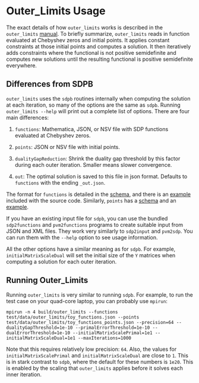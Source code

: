 # Outer_Limits Usage

The exact details of how `outer_limits` works is described in the
`outer_limits` [manual](Outer_Limits/Outer_Limits.pdf). To briefly summarize,
`outer_limits` reads in function evaluated at Chebyshev zeros and
initial points.  It applies constant constraints at those initial
points and computes a solution.  It then iteratively adds constraints
where the functional is not positive semidefinite and computes new
solutions until the resulting functional is positive semidefinite
everywhere.

## Differences from SDPB

`outer_limits` uses the `sdpb` routines internally when computing the
solution at each iteration, so many of the options are the same as
`sdpb`.  Running `outer_limits --help` will print out a complete list
of options.  There are four main differences:

1. `functions`: Mathematica, JSON, or NSV file with SDP functions evaluated
   at Chebyshev zeros.

2. `points`: JSON or NSV file with initial points.

3. `dualityGapReduction`: Shrink the duality gap threshold by this
   factor during each outer iteration.  Smaller means slower
   convergence.

4. `out`: The optimal solution is saved to this file in json
    format. Defaults to `functions` with the ending `_out.json`.

The format for `functions` is detailed in the
[schema](json_schema/functions_schema.json), and there is an
[example](../test/data/outer_limits/toy_functions.json) included with the source code.
Similarly, `points` has a [schema](json_schema/points_schema.json) and an
[example](../test/data/outer_limits/toy_functions_points.json).

If you have an existing input file for `sdpb`, you can use the bundled
`sdp2functions` and `pvm2functions` programs to create suitable input
from JSON and XML files.  They work very similarly to `sdp2input` and
`pvm2sdp`.  You can run them with the `--help` option to see usage
information.

All the other options have a similar meaning as for `sdpb`. For
example, `initialMatrixScaleDual` will set the initial size of the `Y`
matrices when computing a solution for each outer iteration.

## Running Outer_Limits

Running `outer_limits` is very similar to running `sdpb`.  For
example, to run the test case on your quad-core laptop, you can
probably use `mpirun`:

    mpirun -n 4 build/outer_limits --functions test/data/outer_limits/toy_functions.json --points test/data/outer_limits/toy_functions_points.json --precision=64 --dualityGapThreshold=1e-10 --primalErrorThreshold=1e-10 --dualErrorThreshold=1e-10 --initialMatrixScalePrimal=1e1 --initialMatrixScaleDual=1e1 --maxIterations=1000

Note that this requires relatively low precision: `64`.  Also, the
values for `initialMatrixScalePrimal` and `initialMatrixScaleDual` are
close to `1`.  This is in stark contrast to `sdpb`, where the default
for these numbers is `1e20`.  This is enabled by the scaling that
`outer_limits` applies before it solves each inner iteration.
